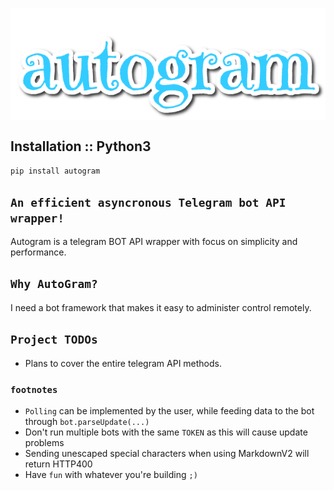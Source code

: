 <p style="text-align: center;">
    <img src="https://raw.githubusercontent.com/drui9/autogram/main/autogram.png" align="middle" alt="Autogram">
<p>

## Installation :: Python3
`pip install autogram`

## `An efficient asyncronous Telegram bot API wrapper!`
Autogram is a telegram BOT API wrapper with focus on simplicity and performance.

## `Why AutoGram?`
I need a bot framework that makes it easy to administer control remotely.

## `Project TODOs`
- Plans to cover the entire telegram API methods.

### `footnotes`
- `Polling` can be implemented by the user, while feeding data to the bot through `bot.parseUpdate(...)`
- Don't run multiple bots with the same `TOKEN` as this will cause update problems
- Sending unescaped special characters when using MarkdownV2 will return HTTP400
- Have `fun` with whatever you're building `;)`

